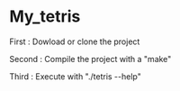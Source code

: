 # My_tetris

First : Dowload or clone the project

Second : Compile the project with a "make"

Third : Execute with "./tetris --help"
